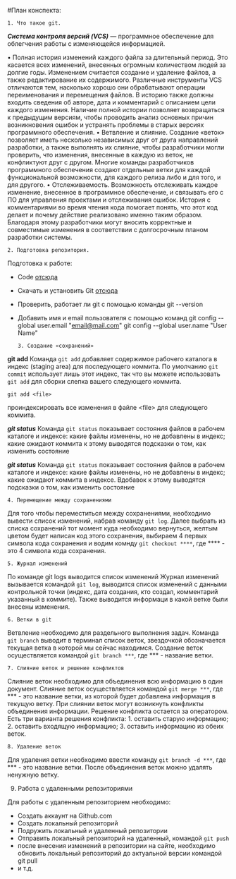 #План конспекта:

    1. Что такое git.

***Cистема контроля версий (VCS)*** — программное обеспечение для облегчения работы с изменяющейся информацией.

•	Полная история изменений каждого файла за длительный период. Это касается всех изменений, внесенных огромным количеством людей за долгие годы. Изменением считается создание и удаление файлов, а также редактирование их содержимого. Различные инструменты VCS отличаются тем, насколько хорошо они обрабатывают операции переименования и перемещения файлов. В историю также должны входить сведения об авторе, дата и комментарий с описанием цели каждого изменения. Наличие полной истории позволяет возвращаться к предыдущим версиям, чтобы проводить анализ основных причин возникновения ошибок и устранять проблемы в старых версиях программного обеспечения. 
•	Ветвление и слияние. Создание «веток» позволяет иметь несколько независимых друг от друга направлений разработки, а также выполнять их слияние, чтобы разработчики могли проверить, что изменения, внесенные в каждую из веток, не конфликтуют друг с другом. Многие команды разработчиков программного обеспечения создают отдельные ветки для каждой функциональной возможности, для каждого релиза либо и для того, и для другого. 
•	Отслеживаемость. Возможность отслеживать каждое изменение, внесенное в программное обеспечение, и связывать его с ПО для управления проектами и отслеживания ошибок. История с комментариями во время чтения кода помогает понять, что этот код делает и почему действие реализовано именно таким образом. Благодаря этому разработчики могут вносить корректные и совместимые изменения в соответствии с долгосрочным планом разработки системы. 

    2. Подготовка репозитория.

Подготовка к работе:
* Code [отсюда](https://code.visualstudio.com/docs/?dv=win)
* Скачать и установить Git [отсюда](https://git-scm.com/download/win)
* Проверить, работает ли git  с помощью команды 
git --version
* Добавить имя и email пользователя с помощью команд
  git config --global user.email "email@mail.com"
  git config --global user.name "User Name"
  
      3. Создание «сохранений»

**git add**
Команда `git add` добавляет содержимое рабочего каталога в индекс (staging area) для последующего коммита. По умолчанию `git commit` использует лишь этот индекс, так что вы можете использовать `git add` для сборки слепка вашего следующего коммита.

    git add <file>
проиндексировать все изменения в файле &lt;file&gt; для следующего коммита.

***git status***
Команда `git status` показывает состояния файлов в рабочем каталоге и индексе: какие файлы изменены, но не добавлены в индекс; какие ожидают коммита к этому выводятся подсказки о том, как изменить состояние 

***git status***
Команда `git status` показывает состояния файлов в рабочем каталоге и индексе: какие файлы изменены, но не добавлены в индекс; какие ожидают коммита в индексе. Вдобавок к этому выводятся подсказки о том, как изменить состояние 

    4. Перемещение между сохранениями

Для того чтобы переместиться между сохранениями, необходимо вывести список изменений, набрав команду `git log`.
Далее выбрать из списка сохранений тот момент куда необходимо вернуться, желтым цветом будет написан код этого сохранения, выбираем 4 первых символа кода сохранения и водим комнду `git checkout ****`, где **** - это 4 символа кода сохранения. 

    5. Журнал изменений

По команде git logs выводится список изменений
Журнал изменений вызывается командой `git log`, выводится список изменений с данными контрольной точки (индекс, дата создания, кто создал, комментарий указанный в коммите).
Также выводится информаци в какой ветке были внесены изменения.

    6. Ветки в git

Ветвление необходимо для раздельного выполнения задач.
Команда `git branch`  выводит в терминал список веток, звездочкой обозначается текущая ветка в которой мы сейчас находимся.
Создание веток осуществляется командой `git branch ***`, где *** - название ветки.

    7. Слияние веток и решение конфликтов
    
Слияние веток необходимо для объединения всю информацию в один документ.
Слияние веток осуществляется командой `git merge ***`, где *** - это название ветки, из которой будет добавлена информация в текущую ветку.
При слиянии веток могут возникнуть конфликты объединения информации. Решение конфликта остается за оператором. Есть три варианта решения конфликта: 1. оставить старую информацию; 2. оставить входящую информацию; 3. оставить информацию из обеих веток.

    8. Удаление веток

Для удаления ветки необходимо ввести команду `git branch -d ***`, где *** - это название ветки. 
После объединения веток можно удалять ненужную ветку.

9. Работа с удаленными репозиториями

Для работы с удаленным репозиторием необходимо:
* Создать аккаунт на Github.com
* Создать локальный репозиторий
* Подружить локальный и удаленный репозитории
* Отправить локальный репозиторий на удаленный, командой `git push`
* после внесения изменений  в репозитории на сайте, необходимо обновить локальный репозиторий до актуальной версии командой git pull
* и т.д.
